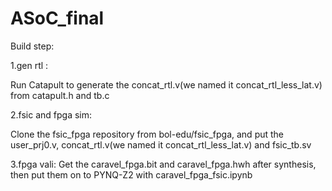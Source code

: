 # ASoC_final

Build step:

1.gen rtl :

Run Catapult to generate the concat_rtl.v(we named it concat_rtl_less_lat.v) from catapult.h and tb.c

2.fsic and fpga sim:

Clone the fsic_fpga repository from bol-edu/fsic_fpga, and put the user_prj0.v, concat_rtl.v(we named it concat_rtl_less_lat.v) and fsic_tb.sv

3.fpga vali:
Get the caravel_fpga.bit and caravel_fpga.hwh after synthesis, then put them on to PYNQ-Z2 with caravel_fpga_fsic.ipynb

